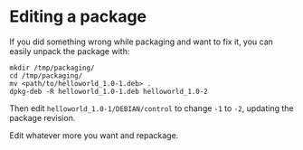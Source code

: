 # Editing a package
If you did something wrong while packaging and want to fix it, you can
easily unpack the package with:

```
mkdir /tmp/packaging/
cd /tmp/packaging/
mv <path/to/helloworld_1.0-1.deb> .
dpkg-deb -R helloworld_1.0-1.deb helloworld_1.0-2
```

Then edit `helloworld_1.0-1/DEBIAN/control` to change `-1` to `-2`,
updating the package revision.

Edit whatever more you want and repackage.

